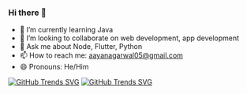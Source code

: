 ### Hi there 👋



- 🌱 I’m currently learning Java
- 👯 I’m looking to collaborate on web development, app development
- 💬 Ask me about Node, Flutter, Python
- 📫 How to reach me: aayanagarwal05@gmail.com
- 😄 Pronouns: He/Him

[![GitHub Trends SVG](https://api.githubtrends.io/user/svg/ion05/langs?time_range=one_year&use_percent=True&include_private=True&theme=dark)](https://githubtrends.io)
[![GitHub Trends SVG](https://api.githubtrends.io/user/svg/ion05/repos?time_range=one_year&include_private=True&loc_metric=changed&theme=dark)](https://githubtrends.io)


